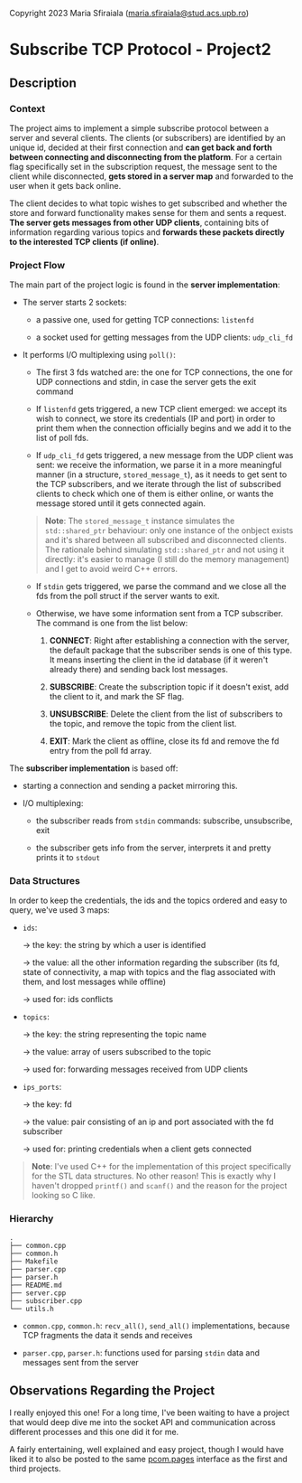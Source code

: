 Copyright 2023 Maria Sfiraiala (maria.sfiraiala@stud.acs.upb.ro)

# Subscribe TCP Protocol - Project2

## Description

### Context

The project aims to implement a simple subscribe protocol between a server and several clients.
The clients (or subscribers) are identified by an unique id, decided at their first connection and **can get back and forth between connecting and disconnecting from the platform**.
For a certain flag specifically set in the subscription request, the message sent to the client while disconnected, **gets stored in a server map** and forwarded to the user when it gets back online.

The client decides to what topic wishes to get subscribed and whether the store and forward functionality makes sense for them and sents a request.
**The server gets messages from other UDP clients**, containing bits of information regarding various topics and **forwards these packets directly to the interested TCP clients (if online)**.

### Project Flow

The main part of the project logic is found in the **server implementation**:

* The server starts 2 sockets:

   * a passive one, used for getting TCP connections: `listenfd`

   * a socket used for getting messages from the UDP clients: `udp_cli_fd`

* It performs I/O multiplexing using `poll()`:

   * The first 3 fds watched are: the one for TCP connections, the one for UDP connections and stdin, in case the server gets the exit command

   * If `listenfd` gets triggered, a new TCP client emerged: we accept its wish to connect, we store its credentials (IP and port) in order to print them when the connection officially begins and we add it to the list of poll fds.

   * If `udp_cli_fd` gets triggered, a new message from the UDP client was sent: we receive the information, we parse it in a more meaningful manner (in a structure, `stored_message_t`), as it needs to get sent to the TCP subscribers, and we iterate through the list of subscribed clients to check which one of them is either online, or wants the message stored until it gets connected again.

   > **Note**: The `stored_message_t` instance simulates the `std::shared_ptr` behaviour: only one instance of the onbject exists and it's shared between all subscribed and disconnected clients.
   The rationale behind simulating `std::shared_ptr` and not using it directly: it's easier to manage (I still do the memory management) and I get to avoid weird C++ errors.

   * If `stdin` gets triggered, we parse the command and we close all the fds from the poll struct if the server wants to exit.

   * Otherwise, we have some information sent from a TCP subscriber. The command is one from the list below:

      1. **CONNECT**: Right after establishing a connection with the server, the default package that the subscriber sends is one of this type. It means inserting the client in the id database (if it weren't already there) and sending back lost messages.

      1. **SUBSCRIBE**: Create the subscription topic if it doesn't exist, add the client to it, and mark the SF flag.

      1. **UNSUBSCRIBE**: Delete the client from the list of subscribers to the topic, and remove the topic from the client list.

      1. **EXIT**: Mark the client as offline, close its fd and remove the fd entry from the poll fd array.

The **subscriber implementation** is based off:

* starting a connection and sending a packet mirroring this.

* I/O multiplexing:

    * the subscriber reads from `stdin` commands: subscribe, unsubscribe, exit

    * the subscriber gets info from the server, interprets it and pretty prints it to `stdout`

### Data Structures

In order to keep the credentials, the ids and the topics ordered and easy to query, we've used 3 maps:

* `ids`:

   &rarr; the key: the string by which a user is identified

   &rarr; the value: all the other information regarding the subscriber (its fd, state of connectivity, a map with topics and the flag associated with them, and lost messages while offline)

   &rarr; used for: ids conflicts

* `topics`:

   &rarr; the key: the string representing the topic name

   &rarr; the value: array of users subscribed to the topic

   &rarr; used for: forwarding messages received from UDP clients

* `ips_ports`:

   &rarr; the key: fd

   &rarr; the value: pair consisting of an ip and port associated with the fd subscriber

   &rarr; used for: printing credentials when a client gets connected

> **Note**: I've used C++ for the implementation of this project specifically for the STL data structures.
No other reason!
This is exactly why I haven't dropped `printf()` and `scanf()` and the reason for the project looking so C like.

### Hierarchy

```console
.
├── common.cpp
├── common.h
├── Makefile
├── parser.cpp
├── parser.h
├── README.md
├── server.cpp
├── subscriber.cpp
└── utils.h
```

* `common.cpp`, `common.h`: `recv_all()`, `send_all()` implementations, because TCP fragments the data it sends and receives

* `parser.cpp`, `parser.h`: functions used for parsing `stdin` data and messages sent from the server

## Observations Regarding the Project

I really enjoyed this one!
For a long time, I've been waiting to have a project that would deep dive me into the socket API and communication across different processes and this one did it for me.

A fairly entertaining, well explained and easy project, though I would have liked it to also be posted to the same [pcom.pages](https://pcom.pages.upb.ro/tema1/) interface as the first and third projects.
